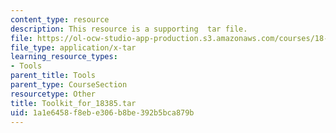 ```yaml
---
content_type: resource
description: This resource is a supporting  tar file.
file: https://ol-ocw-studio-app-production.s3.amazonaws.com/courses/18-385j-nonlinear-dynamics-and-chaos-fall-2014/1a1e6458f8ebe306b8be392b5bca879b_Toolkit_for_18385.tar
file_type: application/x-tar
learning_resource_types:
- Tools
parent_title: Tools
parent_type: CourseSection
resourcetype: Other
title: Toolkit_for_18385.tar
uid: 1a1e6458-f8eb-e306-b8be-392b5bca879b
---
```

